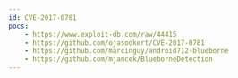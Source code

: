 ```yaml
---
id: CVE-2017-0781
pocs:
    - https://www.exploit-db.com/raw/44415
    - https://github.com/ojasookert/CVE-2017-0781
    - https://github.com/marcinguy/android712-blueborne
    - https://github.com/mjancek/BlueborneDetection
---
```


